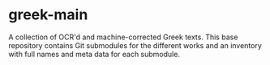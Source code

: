 greek-main
==========

A collection of OCR'd and machine-corrected Greek texts. This base repository contains Git submodules for the different works and an inventory with full names and meta data for each submodule.
